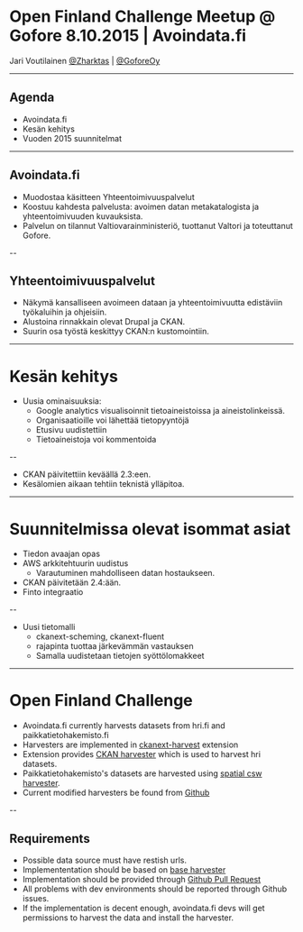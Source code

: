 
# Open Finland Challenge Meetup @ Gofore 8.10.2015 | Avoindata.fi

Jari Voutilainen [@Zharktas](https://twitter.com/Zharktas) | [@GoforeOy](https://twitter.com/GoforeOy)

---

## Agenda

* Avoindata.fi
* Kesän kehitys
* Vuoden 2015 suunnitelmat

---

## Avoindata.fi

* Muodostaa käsitteen Yhteentoimivuuspalvelut
* Koostuu kahdesta palvelusta: avoimen datan metakatalogista ja yhteentoimivuuden kuvauksista.
* Palvelun on tilannut Valtiovarainministeriö, tuottanut Valtori ja toteuttanut Gofore.

--

## Yhteentoimivuuspalvelut

* Näkymä kansalliseen avoimeen dataan ja yhteentoimivuutta edistäviin työkaluihin ja ohjeisiin.
* Alustoina rinnakkain olevat Drupal ja CKAN.
* Suurin osa työstä keskittyy CKAN:n kustomointiin.

---

# Kesän kehitys

* Uusia ominaisuuksia:
  * Google analytics visualisoinnit tietoaineistoissa ja aineistolinkeissä.
  * Organisaatioille voi lähettää tietopyyntöjä
  * Etusivu uudistettiin
  * Tietoaineistoja voi kommentoida

--

* CKAN päivitettiin keväällä 2.3:een.
* Kesälomien aikaan tehtiin teknistä ylläpitoa.

---

# Suunnitelmissa olevat isommat asiat

* Tiedon avaajan opas
* AWS arkkitehtuurin uudistus
  * Varautuminen mahdolliseen datan hostaukseen.
* CKAN päivitetään 2.4:ään.
* Finto integraatio

--

* Uusi tietomalli
  * ckanext-scheming, ckanext-fluent
  * rajapinta tuottaa järkevämmän vastauksen
  * Samalla uudistetaan tietojen syöttölomakkeet

---

# Open Finland Challenge

* Avoindata.fi currently harvests datasets from hri.fi and paikkatietohakemisto.fi
* Harvesters are implemented in [ckanext-harvest](https://github.com/ckan/ckanext-harvest) extension
* Extension provides [CKAN harvester](https://github.com/ckan/ckanext-harvest/blob/master/ckanext/harvest/harvesters/ckanharvester.py) which is used to harvest hri datasets.
* Paikkatietohakemisto's datasets are harvested using [spatial csw harvester](https://github.com/ckan/ckanext-spatial/blob/master/ckanext/spatial/harvesters/csw.py).
* Current modified harvesters be found from [Github](https://github.com/yhteentoimivuuspalvelut/ytp/tree/master/modules/ckanext-ytp-main/ckanext/ytp/organizations/harvesters)

--

## Requirements

* Possible data source must have restish urls.
* Implemententation should be based on [base harvester](https://github.com/ckan/ckanext-harvest/blob/master/ckanext/harvest/harvesters/base.py)
* Implementation should be provided through [Github Pull Request](https://github.com/yhteentoimivuuspalvelut/ytp/pulls)
* All problems with dev environments should be reported through Github issues.
* If the implementation is decent enough, avoindata.fi devs will get permissions to harvest the data and install the harvester.
